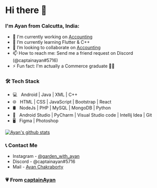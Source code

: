 # Hi there 👋

### I'm Ayan from Calcutta, India:

- 🔭 I'm currently working on [Accounting](https://github.com/captainAyan/Accounting)
- 🌱 I’m currently learning Flutter & C++
- 👯 I’m looking to collaborate on [Accounting](https://github.com/captainAyan/Accounting)
- 📫 How to reach me: Send me a friend request on Discord (@captainayan#5716)
- ⚡ Fun fact: I'm actually a Commerce graduate 👨‍🎓

### 🛠 Tech Stack

- 💻 &nbsp; Android | Java | XML | C++  
- 🌐 &nbsp; HTML | CSS | JavaScript | Bootstrap | React
- 🛢 &nbsp; NodeJs | PHP | MySQL | MongoDB | Python
- 🔧 &nbsp; Android Studio | PyCharm | Visual Studio code | Intellij Idea | Git
- 🖥 &nbsp; Figma | Photoshop 

[![Ayan's github stats](https://github-readme-stats.vercel.app/api?username=captainayan&hide=contribs&count_private=true&show_icons=true&include_all_commits=true)]()

### 📞 Contact Me

- Instagram - [@garden_with_ayan](https://instagram.com/garden_with_ayan)
- Discord - @captainayan#5716
- Mail - [Ayan Chakraborty](mailto:ayanchakraborty105@gmail.com)

### 💗 From [captainAyan](https://github.com/captainAyan)
